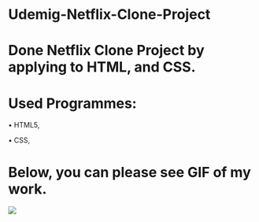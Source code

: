 # Udemig-Netflix-Clone-Project


# Done Netflix Clone Project by applying to HTML, and CSS. 



# Used Programmes: 

 • HTML5, 
 
 • CSS,




 # Below, you can please see GIF of my work.

<img src="https://github.com/ANoyanyasadi/Netflix-Clone/blob/main/gif.gif" width="auto">
